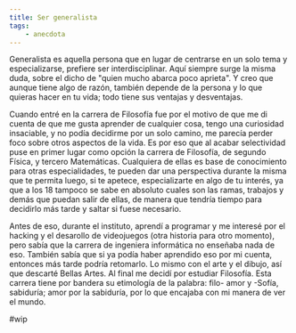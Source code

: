 ```yaml
---
title: Ser generalista
tags: 
    - anecdota
---
```


Generalista es aquella persona que en lugar de centrarse en un solo tema y especializarse, prefiere ser interdisciplinar. Aquí siempre surge la misma duda, sobre el dicho de "quien mucho abarca poco aprieta". Y creo que aunque tiene algo de razón, también depende de la persona y lo que quieras hacer en tu vida; todo tiene sus ventajas y desventajas.    

Cuando entré en la carrera de Filosofía fue por el motivo de que me di cuenta de que me gusta aprender de cualquier cosa, tengo una curiosidad insaciable, y no podía decidirme por un solo camino, me parecía perder foco sobre otros aspectos de la vida. Es por eso que al acabar selectividad puse en primer lugar como opción la carrera de Filosofía, de segundo Física, y tercero Matemáticas. Cualquiera de ellas es base de conocimiento para otras especialidades, te pueden dar una perspectiva durante la misma que te permita luego, si te apetece, especializarte en algo de tu interés, ya que a los 18 tampoco se sabe en absoluto cuales son las ramas, trabajos y demás que puedan salir de ellas, de manera que tendría tiempo para decidirlo más tarde y saltar si fuese necesario.   

Antes de eso, durante el instituto, aprendí a programar y me interesé por el hacking y el desarollo de videojuegos (otra historia para otro momento), pero sabía que la carrera de ingeniera informática no enseñaba nada de eso. También sabía que si ya podía haber aprendido eso por mi cuenta, entonces más tarde podría retomarlo. Lo mismo con el arte y el dibujo, así que descarté Bellas Artes. Al final me decidí por estudiar Filosofía. Esta carrera tiene por bandera su etimología de la palabra: filo- amor y -Sofía, sabiduría; amor por la sabiduría, por lo que encajaba con mi manera de ver el mundo.

#wip